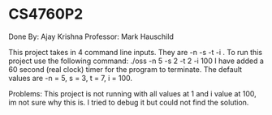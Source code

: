 # CS4760P2
Done By: Ajay Krishna
Professor: Mark Hauschild

This project takes in 4 command line inputs. They are -n <value> -s <value> -t <value> -i <value>. To run this project use the following command: ./oss -n 5 -s 2 -t 2 -i 100 
I have added a 60 second (real clock) timer for the program to terminate. The default values are -n = 5, s = 3, t = 7, i = 100. 

Problems: This project is not running with all values at 1 and i value at 100, im not sure why this is. I tried to debug it but could not find the solution. 
